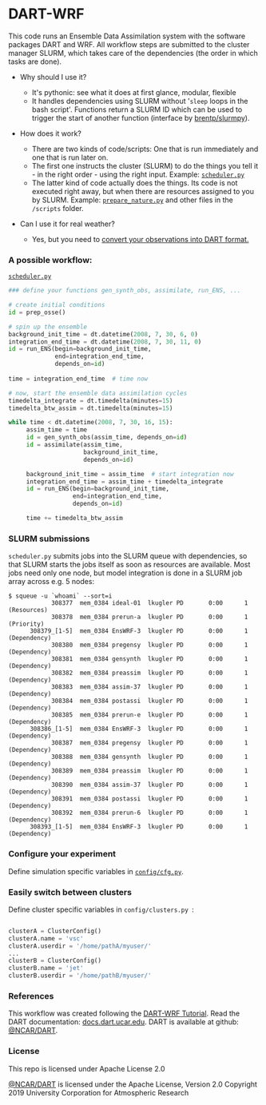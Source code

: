 # DART-WRF

This code runs an Ensemble Data Assimilation system with the software packages DART and WRF. All workflow steps are submitted to the cluster manager SLURM, which takes care of the dependencies (the order in which tasks are done).

- Why should I use it?
  - It's pythonic: see what it does at first glance, modular, flexible
  - It handles dependencies using SLURM without '`sleep` loops in the bash script'. 
Functions return a SLURM ID which can be used to trigger the start of another function (interface by [brentp/slurmpy](https://github.com/brentp/slurmpy)).

- How does it work?
  - There are two kinds of code/scripts: One that is run immediately and one that is run later on.
  - The first one instructs the cluster (SLURM) to do the things you tell it - in the right order - using the right input. Example: [`scheduler.py`](https://github.com/lkugler/DART-WRF/blob/master/scheduler.py)
  - The latter kind of code actually does the things. Its code is not executed right away, but when there are resources assigned to you by SLURM. Example: [`prepare_nature.py`](https://github.com/lkugler/DART-WRF/blob/master/scripts/prepare_nature.py) and other files in the `/scripts` folder.

- Can I use it for real weather?
  -  Yes, but you need to [convert your observations into DART format.](https://docs.dart.ucar.edu)

### A possible workflow:
[`scheduler.py`](https://github.com/lkugler/DART-WRF/blob/master/scheduler.py) 
```python
### define your functions gen_synth_obs, assimilate, run_ENS, ...

# create initial conditions
id = prep_osse()  

# spin up the ensemble
background_init_time = dt.datetime(2008, 7, 30, 6, 0)
integration_end_time = dt.datetime(2008, 7, 30, 11, 0)
id = run_ENS(begin=background_init_time,
             end=integration_end_time,
             depends_on=id)
             
time = integration_end_time  # time now

# now, start the ensemble data assimilation cycles
timedelta_integrate = dt.timedelta(minutes=15)
timedelta_btw_assim = dt.timedelta(minutes=15)

while time < dt.datetime(2008, 7, 30, 16, 15):
     assim_time = time
     id = gen_synth_obs(assim_time, depends_on=id)
     id = assimilate(assim_time,
                     background_init_time,
                     depends_on=id)

     background_init_time = assim_time  # start integration now
     integration_end_time = assim_time + timedelta_integrate
     id = run_ENS(begin=background_init_time,
                  end=integration_end_time,
                  depends_on=id)

     time += timedelta_btw_assim
```

### SLURM submissions
`scheduler.py` submits jobs into the SLURM queue with dependencies, so that SLURM starts the jobs itself as soon as resources are available. Most jobs need only one node, but model integration is done in a SLURM job array across e.g. 5 nodes:
```
$ squeue -u `whoami` --sort=i
            308377  mem_0384 ideal-01  lkugler PD       0:00      1 (Resources)
            308378  mem_0384 prerun-a  lkugler PD       0:00      1 (Priority)
      308379_[1-5]  mem_0384 EnsWRF-3  lkugler PD       0:00      1 (Dependency)
            308380  mem_0384 pregensy  lkugler PD       0:00      1 (Dependency)
            308381  mem_0384 gensynth  lkugler PD       0:00      1 (Dependency)
            308382  mem_0384 preassim  lkugler PD       0:00      1 (Dependency)
            308383  mem_0384 assim-37  lkugler PD       0:00      1 (Dependency)
            308384  mem_0384 postassi  lkugler PD       0:00      1 (Dependency)
            308385  mem_0384 prerun-e  lkugler PD       0:00      1 (Dependency)
      308386_[1-5]  mem_0384 EnsWRF-3  lkugler PD       0:00      1 (Dependency)
            308387  mem_0384 pregensy  lkugler PD       0:00      1 (Dependency)
            308388  mem_0384 gensynth  lkugler PD       0:00      1 (Dependency)
            308389  mem_0384 preassim  lkugler PD       0:00      1 (Dependency)
            308390  mem_0384 assim-37  lkugler PD       0:00      1 (Dependency)
            308391  mem_0384 postassi  lkugler PD       0:00      1 (Dependency)
            308392  mem_0384 prerun-6  lkugler PD       0:00      1 (Dependency)
      308393_[1-5]  mem_0384 EnsWRF-3  lkugler PD       0:00      1 (Dependency)
```

### Configure your experiment
Define simulation specific variables in [`config/cfg.py`](https://github.com/lkugler/DART-WRF/blob/master/config/cfg.py).

### Easily switch between clusters
Define cluster specific variables in `config/clusters.py `:
```python

clusterA = ClusterConfig()
clusterA.name = 'vsc'
clusterA.userdir = '/home/pathA/myuser/'
...
clusterB = ClusterConfig()
clusterB.name = 'jet'
clusterB.userdir = '/home/pathB/myuser/'
```


### References
This workflow was created following the [DART-WRF Tutorial](http://www.image.ucar.edu/wrfdart/tutorial/).
Read the DART documentation: [docs.dart.ucar.edu](https://docs.dart.ucar.edu).
DART is available at github: [@NCAR/DART](https://github.com/NCAR/DART).

### License
This repo is licensed under Apache License 2.0

[@NCAR/DART](https://github.com/NCAR/DART) is licensed under the Apache License, Version 2.0
Copyright 2019 University Corporation for Atmospheric Research
